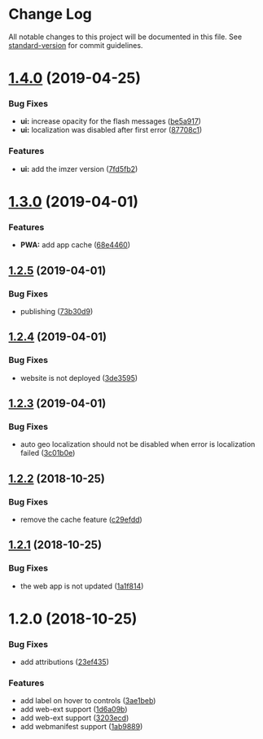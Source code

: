 # Change Log

All notable changes to this project will be documented in this file. See [standard-version](https://github.com/conventional-changelog/standard-version) for commit guidelines.

# [1.4.0](https://gitlab.com/tmorin/imzer/compare/v1.3.0...v1.4.0) (2019-04-25)


### Bug Fixes

* **ui:** increase opacity for the flash messages ([be5a917](https://gitlab.com/tmorin/imzer/commit/be5a917))
* **ui:** localization was disabled after first error ([87708c1](https://gitlab.com/tmorin/imzer/commit/87708c1))


### Features

* **ui:** add the imzer version ([7fd5fb2](https://gitlab.com/tmorin/imzer/commit/7fd5fb2))



# [1.3.0](https://gitlab.com/tmorin/imzer/compare/v1.2.5...v1.3.0) (2019-04-01)


### Features

* **PWA:** add app cache ([68e4460](https://gitlab.com/tmorin/imzer/commit/68e4460))



## [1.2.5](https://gitlab.com/tmorin/imzer/compare/v1.2.4...v1.2.5) (2019-04-01)


### Bug Fixes

* publishing ([73b30d9](https://gitlab.com/tmorin/imzer/commit/73b30d9))



## [1.2.4](https://gitlab.com/tmorin/imzer/compare/v1.2.3...v1.2.4) (2019-04-01)


### Bug Fixes

* website is not deployed ([3de3595](https://gitlab.com/tmorin/imzer/commit/3de3595))



## [1.2.3](https://gitlab.com/tmorin/imzer/compare/v1.2.2...v1.2.3) (2019-04-01)


### Bug Fixes

* auto geo localization should not be disabled when error is localization failed ([3c01b0e](https://gitlab.com/tmorin/imzer/commit/3c01b0e))



<a name="1.2.2"></a>
## [1.2.2](https://gitlab.com/tmorin/imzer/compare/v1.2.1...v1.2.2) (2018-10-25)


### Bug Fixes

* remove the cache feature ([c29efdd](https://gitlab.com/tmorin/imzer/commit/c29efdd))



<a name="1.2.1"></a>
## [1.2.1](https://gitlab.com/tmorin/imzer/compare/v1.2.0...v1.2.1) (2018-10-25)


### Bug Fixes

* the web app is not updated ([1a1f814](https://gitlab.com/tmorin/imzer/commit/1a1f814))



<a name="1.2.0"></a>
# 1.2.0 (2018-10-25)


### Bug Fixes

* add attributions ([23ef435](https://gitlab.com/tmorin/imzer/commit/23ef435))


### Features

* add label on hover to controls ([3ae1beb](https://gitlab.com/tmorin/imzer/commit/3ae1beb))
* add web-ext support ([1d6a09b](https://gitlab.com/tmorin/imzer/commit/1d6a09b))
* add web-ext support ([3203ecd](https://gitlab.com/tmorin/imzer/commit/3203ecd))
* add webmanifest support ([1ab9889](https://gitlab.com/tmorin/imzer/commit/1ab9889))
